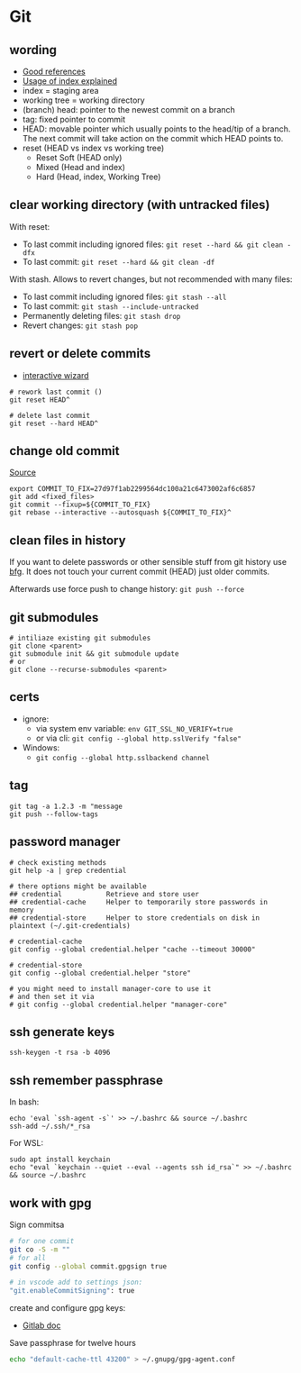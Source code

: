 # Git

## wording

- [Good references](https://stackoverflow.com/a/3690796)
- [Usage of index explained](http://web.archive.org/web/20090210020404id_/http://whygitisbetterthanx.com/#the-staging-area)
- index = staging area
- working tree = working directory
- (branch) head: pointer to the newest commit on a branch
- tag: fixed pointer to commit
- HEAD: movable pointer which usually points to the head/tip of a branch. The next commit will take action on the commit which HEAD points to.
- reset (HEAD vs index vs working tree)
  - Reset Soft (HEAD only)
  - Mixed (Head and index)
  - Hard (Head, index, Working Tree)

## clear working directory (with untracked files)

With reset:

- To last commit including ignored files: `git reset --hard && git clean -dfx`
- To last commit: `git reset --hard && git clean -df`

With stash. Allows to revert changes, but not recommended with many files: 

- To last commit including ignored files: `git stash --all`
- To last commit: `git stash --include-untracked `
- Permanently deleting files: `git stash drop`
- Revert changes: `git stash pop`

## revert or delete commits

- [interactive wizard](https://sethrobertson.github.io/GitFixUm/fixup.html)

```shell
# rework last commit ()
git reset HEAD^

# delete last commit
git reset --hard HEAD^

```
## change old commit 

[Source](https://stackoverflow.com/a/27721031)

```shell
export COMMIT_TO_FIX=27d97f1ab2299564dc100a21c6473002af6c6857
git add <fixed_files>
git commit --fixup=${COMMIT_TO_FIX}
git rebase --interactive --autosquash ${COMMIT_TO_FIX}^
```
## clean files in history

If you want to delete passwords or other sensible stuff from git history use [bfg](https://rtyley.github.io/bfg-repo-cleaner/). It does not touch your current commit (HEAD) just older commits.

Afterwards use force push to change history: `git push --force`

## git submodules

```shell
# intiliaze existing git submodules 
git clone <parent>
git submodule init && git submodule update
# or
git clone --recurse-submodules <parent>
```

## certs

- ignore:
  - via system env variable: `env GIT_SSL_NO_VERIFY=true`
  - or via cli: `git config --global http.sslVerify "false"`
- Windows:
  - `git config --global http.sslbackend channel`

## tag

```shell 
git tag -a 1.2.3 -m "message
git push --follow-tags

```

## password manager

```
# check existing methods
git help -a | grep credential

# there options might be available 
## credential           Retrieve and store user 
## credential-cache     Helper to temporarily store passwords in memory
## credential-store     Helper to store credentials on disk in plaintext (~/.git-credentials)

# credential-cache
git config --global credential.helper "cache --timeout 30000"

# credential-store 
git config --global credential.helper "store"

# you might need to install manager-core to use it
# and then set it via
# git config --global credential.helper "manager-core"
```

## ssh generate keys

```shell
ssh-keygen -t rsa -b 4096
```

## ssh remember passphrase

In bash:

```shell
echo 'eval `ssh-agent -s`' >> ~/.bashrc && source ~/.bashrc
ssh-add ~/.ssh/*_rsa
```

For WSL:

```shell
sudo apt install keychain
echo "eval `keychain --quiet --eval --agents ssh id_rsa`" >> ~/.bashrc  && source ~/.bashrc
```

## work with gpg

Sign commitsa

```bash
# for one commit
git co -S -m ""
# for all
git config --global commit.gpgsign true

# in vscode add to settings json:
"git.enableCommitSigning": true
```

create and configure gpg keys:
 
- [Gitlab doc](https://docs.gitlab.com/ee/user/project/repository/gpg_signed_commits/#add-a-gpg-key-to-your-account)

Save passphrase for twelve hours

```bash
echo "default-cache-ttl 43200" > ~/.gnupg/gpg-agent.conf
```
